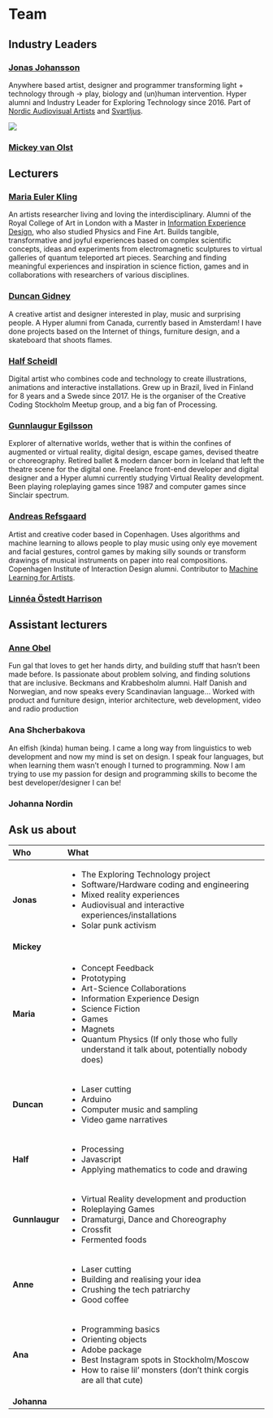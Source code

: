 # Team

## Industry Leaders

### [Jonas Johansson](https://jonasjohansson.se/)

Anywhere based artist, designer and programmer transforming light + technology through → play, biology and \(un\)human intervention. Hyper alumni and Industry Leader for Exploring Technology since 2016.  Part of [Nordic Audiovisual Artists](https://nava.community/) and [Svartljus](https://svartljus.se/).

![](../.gitbook/assets/jj-2.jpg)

### [Mickey van Olst](https://mickeyvanolst.com/)

## Lecturers

### [Maria Euler Kling](http://mariaeuler.com/)

An artists researcher living and loving the interdisciplinary. Alumni of the Royal College of Art in London with a Master in [Information Experience Design](https://www.rca.ac.uk/schools/school-of-communication/ied/), who also studied Physics and Fine Art. Builds tangible, transformative and joyful experiences based on complex scientific concepts, ideas and experiments from electromagnetic sculptures to virtual galleries of quantum teleported art pieces. Searching and finding meaningful experiences and inspiration in science fiction, games and in collaborations with researchers of various disciplines.

### [Duncan Gidney](https://duncangidney.com/)

A creative artist and designer interested in play, music and surprising people. A Hyper alumni from Canada, currently based in Amsterdam! I have done projects based on the Internet of things, furniture design, and a skateboard that shoots flames.

### [Half Scheidl](https://hscheidl.com/)

Digital artist who combines code and technology to create illustrations, animations and interactive installations. Grew up in Brazil, lived in Finland for 8 years and a Swede since 2017. He is the organiser of the Creative Coding Stockholm Meetup group, and a big fan of Processing.

### [Gunnlaugur Egilsson](https://www.instagram.com/gunnlaugr/)

Explorer of alternative worlds, wether that is within the confines of augmented or virtual reality, digital design, escape games, devised theatre or choreography. Retired ballet & modern dancer born in Iceland that left the theatre scene for the digital one. Freelance front-end developer and digital designer and a Hyper alumni currently studying Virtual Reality development. Been playing roleplaying games since 1987 and computer games since Sinclair spectrum.

### [Andreas Refsgaard](https://andreasrefsgaard.dk/)

Artist and creative coder based in Copenhagen. Uses algorithms and machine learning to allows people to play music using only eye movement and facial gestures, control games by making silly sounds or transform drawings of musical instruments on paper into real compositions. Copenhagen Institute of Interaction Design alumni. Contributor to [Machine Learning for Artists](https://ml4a.github.io/).

### [Linnéa Östedt Harrison](https://www.linkedin.com/in/linnea-harrison-4323552b/)

## Assistant lecturers

### [Anne Obel](https://www.instagram.com/annie.script4/)

Fun gal that loves to get her hands dirty, and building stuff that hasn’t been made before. Is passionate about problem solving, and finding solutions that are inclusive. Beckmans and Krabbesholm alumni. Half Danish and Norwegian, and now speaks every Scandinavian language… Worked with product and furniture design, interior architecture, web development, video and radio production

### Ana Shcherbakova

An elfish \(kinda\) human being. I came a long way from linguistics to web development and now my mind is set on design. I speak four languages, but when learning them wasn’t enough I turned to programming. Now I am trying to use my passion for design and programming skills to become the best developer/designer I can be!

### Johanna Nordin

## Ask us about

<table>
  <thead>
    <tr>
      <th style="text-align:left">Who</th>
      <th style="text-align:left">What</th>
    </tr>
  </thead>
  <tbody>
    <tr>
      <td style="text-align:left"><b>Jonas</b>
      </td>
      <td style="text-align:left">
        <p></p>
        <ul>
          <li>The Exploring Technology project</li>
          <li>Software/Hardware coding and engineering</li>
          <li>Mixed reality experiences</li>
          <li>Audiovisual and interactive experiences/installations</li>
          <li>Solar punk activism</li>
        </ul>
      </td>
    </tr>
    <tr>
      <td style="text-align:left"><b>Mickey</b>
      </td>
      <td style="text-align:left"></td>
    </tr>
    <tr>
      <td style="text-align:left"><b>Maria</b>
      </td>
      <td style="text-align:left">
        <p></p>
        <ul>
          <li>Concept Feedback</li>
          <li>Prototyping</li>
          <li>Art-Science Collaborations</li>
          <li>Information Experience Design</li>
          <li>Science Fiction</li>
          <li>Games</li>
          <li>Magnets</li>
          <li>Quantum Physics (If only those who fully understand it talk about, potentially
            nobody does)</li>
        </ul>
      </td>
    </tr>
    <tr>
      <td style="text-align:left"><b>Duncan</b>
      </td>
      <td style="text-align:left">
        <p></p>
        <ul>
          <li>Laser cutting</li>
          <li>Arduino</li>
          <li>Computer music and sampling</li>
          <li>Video game narratives</li>
        </ul>
      </td>
    </tr>
    <tr>
      <td style="text-align:left"><b>Half</b>
      </td>
      <td style="text-align:left">
        <p></p>
        <ul>
          <li>Processing</li>
          <li>Javascript</li>
          <li>Applying mathematics to code and drawing</li>
        </ul>
      </td>
    </tr>
    <tr>
      <td style="text-align:left"><b>Gunnlaugur</b>
      </td>
      <td style="text-align:left">
        <p></p>
        <ul>
          <li>Virtual Reality development and production</li>
          <li>Roleplaying Games</li>
          <li>Dramaturgi, Dance and Choreography</li>
          <li>Crossfit</li>
          <li>Fermented foods</li>
        </ul>
      </td>
    </tr>
    <tr>
      <td style="text-align:left"><b>Anne</b>
      </td>
      <td style="text-align:left">
        <p></p>
        <ul>
          <li>Laser cutting</li>
          <li>Building and realising your idea</li>
          <li>Crushing the tech patriarchy</li>
          <li>Good coffee</li>
        </ul>
      </td>
    </tr>
    <tr>
      <td style="text-align:left"><b>Ana</b>
      </td>
      <td style="text-align:left">
        <p></p>
        <ul>
          <li>Programming basics</li>
          <li>Orienting objects</li>
          <li>Adobe package</li>
          <li>Best Instagram spots in Stockholm/Moscow</li>
          <li>How to raise lil&#x2019; monsters (don&#x2019;t think corgis are all that
            cute)</li>
        </ul>
      </td>
    </tr>
    <tr>
      <td style="text-align:left"><b>Johanna</b>
      </td>
      <td style="text-align:left"></td>
    </tr>
  </tbody>
</table>